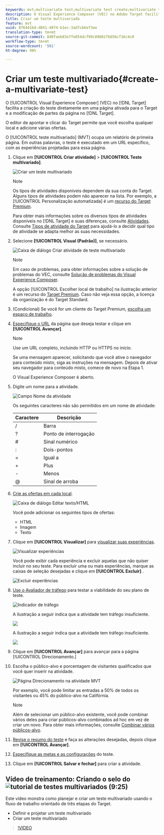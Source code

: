 ```yaml
---
keywords: mvt;multivariate test;multivariate test create;multivariate test creating;mvt create;mvt creating;mvt how;multivariate test how
description: O Visual Experience Composer (VEC) no Adobe Target facilita a criação do teste multivariado (MVT) diretamente em uma página ativada para o Target e a modificação de partes da página no Target.
title: Criar um teste multivariado
feature: mvt
uuid: 876441bd-d841-4974-b1ec-3ad7cb6ef3ee
translation-type: tm+mt
source-git-commit: 8d0faeb83e7fe854dcf99c89081fb656cf16c4c0
workflow-type: tm+mt
source-wordcount: '561'
ht-degree: 98%

---
```



# Criar um teste multivariado{#create-a-multivariate-test}

O [!UICONTROL Visual Experience Composer] (VEC) no [!DNL Target] facilita a criação do teste diretamente em uma página ativada para o Target e a modificação de partes da página no [!DNL Target].

O editor de apontar e clicar do Target permite que você escolha qualquer local e adicione várias ofertas.

O [!UICONTROL teste multivariado] (MVT) ocupa um relatório de primeira página. Em outras palavras, o teste é executado em um URL específico, com as experiências projetadas para essa página.

1. Clique em **[!UICONTROL Criar atividade]** > **[!UICONTROL Teste multivariado]**.

   ![Criar um teste multivariado](/help/c-activities/c-multivariate-testing/t-create-multivariate-test/assets/create-multivariate.png)

   >[!NOTE]
   >
   >Os tipos de atividades disponíveis dependem da sua conta do Target. Alguns tipos de atividades podem não aparecer na lista. Por exemplo, a [!UICONTROL Personalização automatizada] é um [recurso do Target Premium](/help/c-intro/intro.md#premium).
   >
   >Para obter mais informações sobre os diversos tipos de atividades disponíveis no [!DNL Target] e suas diferenças, consulte [Atividades](../../../c-activities/activities.md#concept_D317A95A1AB54674BA7AB65C7985BA03). Consulte [Tipos de atividade do Target](/help/c-activities/target-activities-guide.md) para ajudá-lo a decidir qual tipo de atividade se adapta melhor as suas necessidades.

1. Selecione **[!UICONTROL Visual (Padrão)]**, se necessário.

   ![Caixa de diálogo Criar atividade de teste multivariado](/help/c-activities/c-multivariate-testing/t-create-multivariate-test/assets/create-mvt-dialog.png)

   >[!NOTE]
   >
   >Em caso de problemas, para obter informações sobre a solução de problemas do VEC, consulte [Solução de problemas do Visual Experience Composer](/help/c-experiences/c-visual-experience-composer/r-troubleshoot-composer/troubleshoot-composer.md).
   >
   >A opção [!UICONTROL Escolher local de trabalho] na ilustração anterior é um recurso do [Target Premium](/help/c-intro/intro.md). Caso não veja essa opção, a licença da organização é do Target Standard.

1. (Condicional) Se você for um cliente do Target Premium, [escolha um espaço de trabalho](/help/administrating-target/c-user-management/property-channel/property-channel.md).

1. [Especifique o URL](../../../c-activities/c-multivariate-testing/t-create-multivariate-test/url.md#concept_C12E4A85FF3B4E518E3110F6CF1AF9C0) da página que deseja testar e clique em **[!UICONTROL Avançar]**.

   >[!NOTE]
   >
   >Use um URL completo, incluindo HTTP ou HTTPS no início.

   Se uma mensagem aparecer, solicitando que você ative o navegador para conteúdo misto, siga as instruções na mensagem. Depois de ativar seu navegador para conteúdo misto, comece de novo na Etapa 1.

   O Visual Experience Composer é aberto.

1. Digite um nome para a atividade.

   ![Campo Nome da atividade](/help/c-activities/c-multivariate-testing/t-create-multivariate-test/assets/activityname.png)

   Os seguintes caracteres não são permitidos em um nome de atividade:

   | Caractere | Descrição |
   |--- |--- |
   | / | Barra |
   | ? | Ponto de interrogação |
   | # | Sinal numérico |
   | : | Dois-pontos |
   | = | Igual a |
   | + | Plus |
   | - | Menos |
   | @ | Sinal de arroba |

1. [Crie as ofertas em cada local](../../../c-activities/c-multivariate-testing/t-create-multivariate-test/add-offers.md#concept_DCE6B45C30F7419B8EC17AFDEE8D8AA6).

   ![Caixa de diálogo Editar texto/HTML](/help/c-activities/c-multivariate-testing/t-create-multivariate-test/assets/editoffers.png)

   Você pode adicionar os seguintes tipos de ofertas:

   * HTML
   * Imagem
   * Texto

1. Clique em **[!UICONTROL Visualizar]** para [visualizar suas experiências](/help/c-activities/c-multivariate-testing/t-create-multivariate-test/preview-experiences.md).

   ![Visualizar experiências](/help/c-activities/c-multivariate-testing/t-create-multivariate-test/assets/preview-mvt.png)

   Você pode exibir cada experiência e excluir aquelas que não quiser incluir no seu teste. Para excluir uma ou mais experiências, marque as caixas de seleção desejadas e clique em **[!UICONTROL Excluir]** .

   ![Excluir experiências](/help/c-activities/c-multivariate-testing/t-create-multivariate-test/assets/preview-mvt-exclude.png)

1. [Use o Avaliador de tráfego](../../../c-activities/c-multivariate-testing/t-create-multivariate-test/traffic-estimator.md#task_71AA6922AFD447EA8C5E610A78ABA714) para testar a viabilidade do seu plano de teste.

   ![Indicador de tráfego](/help/c-activities/c-multivariate-testing/t-create-multivariate-test/assets/mvt-traffic-indicator.png)

   A ilustração a seguir indica que a atividade tem tráfego insuficiente.

   ![](assets/estimator.png)

   A ilustração a seguir indica que a atividade tem tráfego insuficiente.

   ![](assets/estimator2.png)

1. Clique em **[!UICONTROL Avançar]** para avançar para a página [!UICONTROL Direcionamento.]

1. Escolha o público-alvo e porcentagem de visitantes qualificados que você quer inserir na atividade.

   ![Página Direcionamento na atividade MVT](/help/c-activities/c-multivariate-testing/t-create-multivariate-test/assets/mvt_audperc.png)

   Por exemplo, você pode limitar as entradas a 50% de todos os visitantes ou 45% do público-alvo na Califórnia.

   >[!NOTE]
   >
   >Além de selecionar um público-alvo existente, você pode combinar vários deles para criar públicos-alvo combinados ad hoc em vez de criar um novo. Para obter mais informações, consulte [Combinar vários públicos-alvo](../../../c-target/combining-multiple-audiences.md#concept_A7386F1EA4394BD2AB72399C225981E5).

1. [Revise o resumo do teste](../../../c-activities/c-multivariate-testing/t-create-multivariate-test/test-summary.md#reference_971AB225963A4DC18EEB5B0E20F0A4A7) e faça as alterações desejadas, depois clique em **[!UICONTROL Avançar]**.

1. [Especifique as metas e as configurações](../../../c-activities/c-multivariate-testing/t-create-multivariate-test/goals-and-settings.md#reference_B25389FD6F3A4989801E740364B089CC) do teste.

1. Clique em **[!UICONTROL Salvar e fechar]** para criar a atividade.

## Vídeo de treinamento: Criando o selo do ![tutorial de testes multivariados (9:25)](/help/assets/tutorial.png)

Este vídeo monstra como planejar e criar um teste multivariado usando o fluxo de trabalho orientado de três etapas do Target.

* Definir e projetar um teste multivariado
* Criar um teste multivariado

>[!VIDEO](https://video.tv.adobe.com/v/17395)
